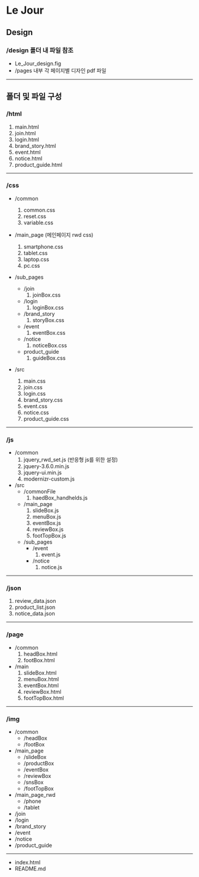 # <b>Le Jour</b>
## Design
### /design 폴더 내 파일 참조
* Le_Jour_design.fig
* /pages 내부 각 페이지별 디자인 pdf 파일

---
## <b>폴더 및 파일 구성</b>
### <b>/html</b>
1. main.html
2. join.html
3. login.html
4. brand_story.html
5. event.html
6. notice.html
7. product_guide.html

---
### <b>/css</b>
* /common
  1. common.css
  2. reset.css
  3. variable.css

* /main_page (메인페이지 rwd css)
  1. smartphone.css
  2. tablet.css
  3. laptop.css
  4. pc.css
* /sub_pages
  * /join
    1. joinBox.css
  * /login
    1. loginBox.css
  * /brand_story
    1. storyBox.css
  * /event
    1. eventBox.css
  * /notice
    1. noticeBox.css
  * product_guide
    1. guideBox.css
* /src
  1. main.css
  2. join.css
  3. login.css
  4. brand_story.css
  5. event.css
  6. notice.css
  7. product_guide.css
---
### <b>/js</b>
* /common
  1. jquery_rwd_set.js (반응형 js를 위한 설정)
  2. jquery-3.6.0.min.js
  3. jquery-ui.min.js
  4. modernizr-custom.js
* /src
  * /commonFile
    1. haedBox_handhelds.js
  * /main_page
    1. slideBox.js
    2. menuBox.js
    3. eventBox.js
    4. reviewBox.js
    5. footTopBox.js
  * /sub_pages
    * /event
      1. event.js
    * /notice
      1. notice.js
---
### <b>/json</b>
1. review_data.json
2. product_list.json
3. notice_data.json
---
### <b>/page</b>
* /common
  1. headBox.html
  2. footBox.html
* /main
  1. slideBox.html
  2. menuBox.html
  3. eventBox.html
  4. reviewBox.html
  5. footTopBox.html
---
### <b>/img</b>
* /common
  * /headBox
  * /footBox
* /main_page
  * /slideBox
  * /productBox
  * /eventBox
  * /reviewBox
  * /snsBox
  * /footTopBox
* /main_page_rwd
  * /phone
  * /tablet
* /join
* /login
* /brand_story
* /event
* /notice
* /product_guide
---
* index.html
* README.md